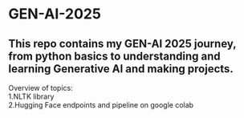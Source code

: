 # GEN-AI-2025

## This repo contains my GEN-AI 2025 journey, from python basics to understanding and learning Generative AI and making projects.
Overview of topics: <br>
1.NLTK library <br>
2.Hugging Face endpoints and pipeline on google colab <br>
